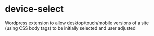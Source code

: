 device-select
=============

Wordpress extension to allow desktop/touch/mobile versions of a site (using CSS body tags) to be initially selected and user adjusted
